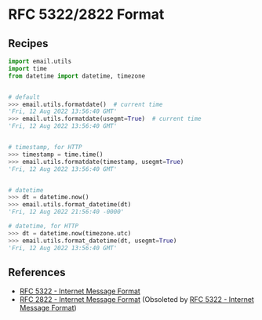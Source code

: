 # RFC 5322/2822 Format

## Recipes

```python
import email.utils
import time
from datetime import datetime, timezone


# default
>>> email.utils.formatdate()  # current time
'Fri, 12 Aug 2022 13:56:40 GMT'
>>> email.utils.formatdate(usegmt=True)  # current time
'Fri, 12 Aug 2022 13:56:40 GMT'


# timestamp, for HTTP
>>> timestamp = time.time()
>>> email.utils.formatdate(timestamp, usegmt=True)
'Fri, 12 Aug 2022 13:56:40 GMT'


# datetime
>>> dt = datetime.now()
>>> email.utils.format_datetime(dt)
'Fri, 12 Aug 2022 21:56:40 -0000'

# datetime, for HTTP
>>> dt = datetime.now(timezone.utc)
>>> email.utils.format_datetime(dt, usegmt=True)
'Fri, 12 Aug 2022 13:56:40 GMT'
```

## References

- [RFC 5322 - Internet Message Format](https://www.rfc-editor.org/rfc/rfc5322)
- [RFC 2822 -  Internet Message Format](https://www.rfc-editor.org/rfc/rfc2822)
(Obsoleted by [RFC 5322 - Internet Message Format](https://www.rfc-editor.org/rfc/rfc5322))
